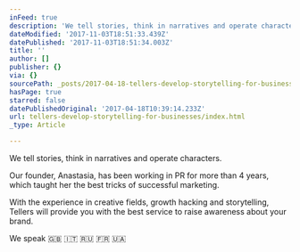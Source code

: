 ```yaml
---
inFeed: true
description: 'We tell stories, think in narratives and operate characters.'
dateModified: '2017-11-03T18:51:33.439Z'
datePublished: '2017-11-03T18:51:34.003Z'
title: ''
author: []
publisher: {}
via: {}
sourcePath: _posts/2017-04-18-tellers-develop-storytelling-for-businesses.md
hasPage: true
starred: false
datePublishedOriginal: '2017-04-18T10:39:14.233Z'
url: tellers-develop-storytelling-for-businesses/index.html
_type: Article

---
```

We tell stories, think in narratives and operate characters.

Our founder, Anastasia, has been working in PR for more than 4 years, which taught her the best tricks of successful marketing.

With the experience in creative fields, growth hacking and storytelling, Tellers will provide you with the best service to raise awareness about your brand.

We speak 🇬🇧 🇮🇹 🇷🇺 🇫🇷 🇺🇦